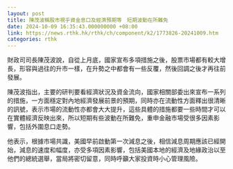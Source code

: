 ```yaml
---
layout: post
title: 陳茂波稱股市視乎資金息口及經濟預期等　短期波動在所難免
date: 2024-10-09 16:35:43.000000000 +08:00
link: https://news.rthk.hk/rthk/ch/component/k2/1773826-20241009.htm
categories: rthk
---
```


財政司司長陳茂波說，自從上月底，國家宣布多項措施之後，股票市場都有較大增長，形容與過往的升市一樣，在升勢之中都會有一些反覆，然後回調之後才再往前發展。

陳茂波指出，主要的研判要看經濟狀況及資金流向，國家相關部委出來宣布一系列的措施，一方面穩定對內地經濟發展前景的預期，同時亦在流動性方面釋出很清晰的訊號，表示市場的流動性亦都會大大提升，這些具體的措施都要一些時間才可以在實體經濟反映出來，所以短期有些波動在所難免，重申金融巿場受很多因素影響，包括外圍息口走勢。

他表示，根據巿場共識，美國早前啟動第一次減息之後，相信減息周期應該已經開始，減息的速度和幅度，亦受多項因素影響，包括美國本地的經濟及地緣政治以至他們的總統選舉，當局將密切留意，同時呼籲大家投資時小心管理風險。

